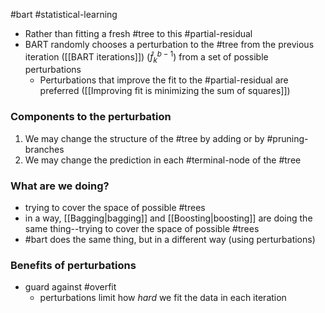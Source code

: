 #bart #statistical-learning 

- Rather than fitting a fresh #tree to this #partial-residual
- BART randomly chooses a perturbation to the #tree from the previous iteration ([[BART iterations]]) $\left(\hat{f}_k^{b-1}\right)$ from a set of possible perturbations
	- Perturbations that improve the fit to the #partial-residual are preferred ([[Improving fit is minimizing the sum of squares]]) 

### Components to the perturbation
1. We may change the structure of the #tree by adding or by #pruning-branches
2. We may change the prediction in each #terminal-node of the #tree

### What are we doing?
- trying to cover the space of possible #trees
- in a way, [[Bagging|bagging]] and [[Boosting|boosting]] are doing the same thing--trying to cover the space of possible #trees
- #bart does the same thing, but in a different way (using perturbations)

### Benefits of perturbations
- guard against #overfit 
	- perturbations limit how *hard* we fit the data in each iteration
